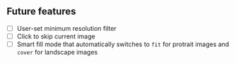 ## Future features
- [ ] User-set minimum resolution filter
- [ ] Click to skip current image
- [ ] Smart fill mode that automatically switches to `fit` for protrait images and `cover` for landscape images